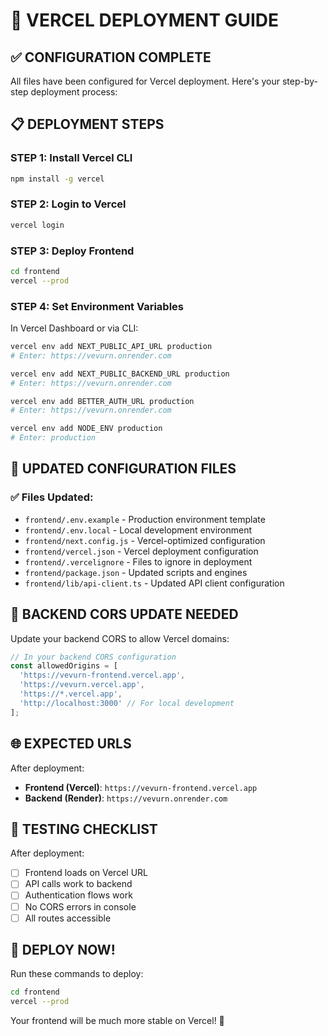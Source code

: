# 🚀 VERCEL DEPLOYMENT GUIDE

## ✅ CONFIGURATION COMPLETE

All files have been configured for Vercel deployment. Here's your step-by-step deployment process:

## 📋 DEPLOYMENT STEPS

### **STEP 1: Install Vercel CLI**
```bash
npm install -g vercel
```

### **STEP 2: Login to Vercel**
```bash
vercel login
```

### **STEP 3: Deploy Frontend**
```bash
cd frontend
vercel --prod
```

### **STEP 4: Set Environment Variables**

In Vercel Dashboard or via CLI:

```bash
vercel env add NEXT_PUBLIC_API_URL production
# Enter: https://vevurn.onrender.com

vercel env add NEXT_PUBLIC_BACKEND_URL production
# Enter: https://vevurn.onrender.com

vercel env add BETTER_AUTH_URL production
# Enter: https://vevurn.onrender.com

vercel env add NODE_ENV production
# Enter: production
```

## 🎯 UPDATED CONFIGURATION FILES

### **✅ Files Updated:**
- `frontend/.env.example` - Production environment template
- `frontend/.env.local` - Local development environment
- `frontend/next.config.js` - Vercel-optimized configuration
- `frontend/vercel.json` - Vercel deployment configuration
- `frontend/.vercelignore` - Files to ignore in deployment
- `frontend/package.json` - Updated scripts and engines
- `frontend/lib/api-client.ts` - Updated API client configuration

## 🔧 BACKEND CORS UPDATE NEEDED

Update your backend CORS to allow Vercel domains:

```javascript
// In your backend CORS configuration
const allowedOrigins = [
  'https://vevurn-frontend.vercel.app',
  'https://vevurn.vercel.app',
  'https://*.vercel.app',
  'http://localhost:3000' // For local development
];
```

## 🌐 EXPECTED URLS

After deployment:
- **Frontend (Vercel)**: `https://vevurn-frontend.vercel.app`
- **Backend (Render)**: `https://vevurn.onrender.com`

## 🧪 TESTING CHECKLIST

After deployment:
- [ ] Frontend loads on Vercel URL
- [ ] API calls work to backend
- [ ] Authentication flows work
- [ ] No CORS errors in console
- [ ] All routes accessible

## 🚀 DEPLOY NOW!

Run these commands to deploy:

```bash
cd frontend
vercel --prod
```

Your frontend will be much more stable on Vercel! 🎉
